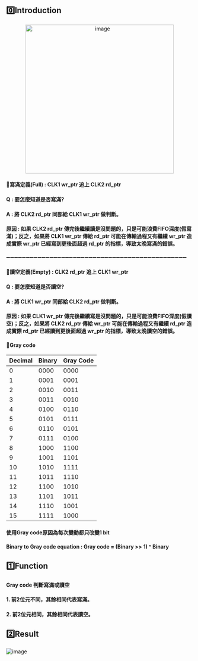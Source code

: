 ## 0️⃣Introduction
<div align="center">
  <img src="https://github.com/user-attachments/assets/ef4f0ade-bcd3-4d82-b4dd-92de49253ce0" alt="image" width="400">
</div>

#### 📌寫滿定義(Full) : CLK1 wr_ptr 追上 CLK2 rd_ptr  
#### Q : 要怎麼知道是否寫滿?
#### A : 將 CLK2 rd_ptr 同部給 CLK1 wr_ptr 做判斷。 
#### 原因 : 如果 CLK2 rd_ptr 傳完後繼續讀是沒問題的，只是可能浪費FIFO深度(假寫滿)；反之，如果將 CLK1 wr_ptr 傳給 rd_ptr 可能在傳輸過程又有繼續 wr_ptr 造成實際 wr_ptr 已經寫到更後面超過 rd_ptr 的指標，導致太晚寫滿的錯誤。

➖➖➖➖➖➖➖➖➖➖➖➖➖➖➖➖➖➖➖➖➖➖➖➖➖➖➖➖➖➖➖➖➖➖➖➖➖➖➖➖➖➖➖➖➖➖

#### 📌讀空定義(Empty) : CLK2 rd_ptr 追上 CLK1 wr_ptr  
#### Q : 要怎麼知道是否讀空?
#### A : 將 CLK1 wr_ptr 同部給 CLK2 rd_ptr 做判斷。 
#### 原因 : 如果 CLK1 wr_ptr 傳完後繼續寫是沒問題的，只是可能浪費FIFO深度(假讀空)；反之，如果將 CLK2 rd_ptr 傳給 wr_ptr 可能在傳輸過程又有繼續 rd_ptr 造成實際 rd_ptr 已經讀到更後面超過 wr_ptr 的指標，導致太晚讀空的錯誤。


#### 📌Gray code
<div align="center">
  
| Decimal | Binary | Gray Code |     
|---------|--------|-----------|
|    0    |  0000  |   0000    |
|    1    |  0001  |   0001    |
|    2    |  0010  |   0011    |
|    3    |  0011  |   0010    |
|    4    |  0100  |   0110    |
|    5    |  0101  |   0111    |
|    6    |  0110  |   0101    |
|    7    |  0111  |   0100    |
|    8    |  1000  |   1100    |
|    9    |  1001  |   1101    |
|   10    |  1010  |   1111    |
|   11    |  1011  |   1110    |
|   12    |  1100  |   1010    |
|   13    |  1101  |   1011    |
|   14    |  1110  |   1001    |
|   15    |  1111  |   1000    |

</div>

#### 使用Gray code原因為每次變動都只改變1 bit

#### Binary to Gray code equation : Gray code = (Binary >> 1) ^ Binary  

## 1️⃣Function

#### Gray code 判斷寫滿或讀空
#### 1. 前2位元不同，其餘相同代表寫滿。
#### 2. 前2位元相同，其餘相同代表讀空。


## 2️⃣Result
![image](https://github.com/user-attachments/assets/8ecbd7cb-439f-4c90-b9fb-4a51789ef2b4)

